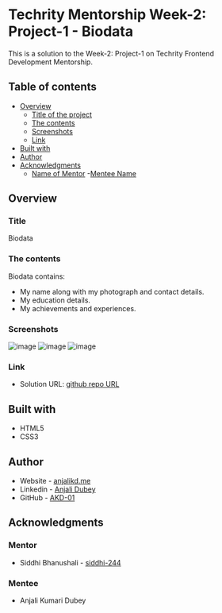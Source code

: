 # Techrity Mentorship Week-2: Project-1 - Biodata

This is a solution to the Week-2: Project-1 on Techrity Frontend Development Mentorship. 

## Table of contents

- [Overview](#overview)
  - [Title of the project](#title)
  - [The contents](#the-contents)
  - [Screenshots](#screenshots)
  - [Link](#link)
- [Built with](#built-with)
- [Author](#author)
- [Acknowledgments](#acknowledgments)
   - [Name of Mentor](#mentor)
   -[Mentee Name](#mentee)

## Overview

### Title
Biodata

### The contents

Biodata contains:

- My name along with my photograph and contact details.
- My education details.
- My achievements and experiences. 

### Screenshots

![image](https://user-images.githubusercontent.com/83454075/188494592-fe6acfd7-7a53-4ef1-bfdc-55035f2b959a.png)
![image](https://user-images.githubusercontent.com/83454075/188494752-1fc6a375-d46a-4a8d-9e08-e88c0083f9c8.png)
![image](https://user-images.githubusercontent.com/83454075/188494869-b0ac5cd5-d4b5-4e15-86e1-3e4953f9c0f9.png)

### Link

- Solution URL: [github repo URL](https://github.com/AKD-01/techrity/tree/Anjali_Kumari_Dubey/TMP2022/ANJALI_KUMARI_DUBEY/week-2/Project-1)

## Built with

- HTML5 
- CSS3

## Author

- Website - [anjalikd.me](https://www.anjalikd.me/)
- Linkedin - [Anjali Dubey](https://www.linkedin.com/in/akd-anjali-dubey-2001)
- GitHub - [AKD-01](https://github.com/AKD-01)

## Acknowledgments

### Mentor
- Siddhi Bhanushali - [siddhi-244](https://github.com/siddhi-244)

### Mentee
- Anjali Kumari Dubey 


